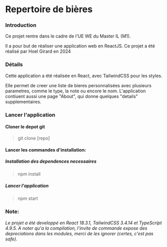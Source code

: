 # Repertoire de bières


### Introduction

Ce projet rentre dans le cadre de l'UE WE du Master IL (M1). <p><p/>Il a pour but de réaliser une application web en ReactJS.
Ce projet a été réalisé par Hoel Girard en 2024

### Détails

Cette application a été réalisée en React, avec TailwindCSS pour les styles.<p><p/>
Elle permet de creer une liste de bieres personnalisées avec plusieurs parametres, comme le type, la note ou encore le nom. L'application contiuent aussi une page "About", qui donne quelques "details" supplementaires.

### Lancer l'application

#### Cloner le depot git 
> git clone [repo]
#### Lancer les commandes d'installation:

 ##### Installation des dependences necessaires
 > npm install
 
 ##### Lancer l'application
 > npm start

 ### Note:
<i>Le projet a été developpé en React 18.3.1, TailwindCSS 3.4.14 et TypeScript 4.9.5. A noter qu'a la compilation, l'invite de commande expose des depreciations dans les modules, merci de les ignorer (certes, c'est pas safe)<i/>.
